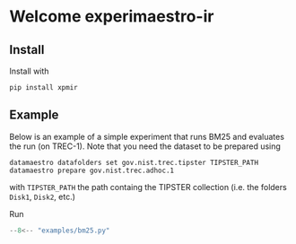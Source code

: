 # Welcome experimaestro-ir

## Install

Install with

```
pip install xpmir
```

## Example

Below is an example of a simple experiment that runs BM25 and evaluates the run (on TREC-1).
Note that you need the dataset to be prepared using
```
datamaestro datafolders set gov.nist.trec.tipster TIPSTER_PATH
datamaestro prepare gov.nist.trec.adhoc.1
```
with `TIPSTER_PATH` the path containg the TIPSTER collection (i.e. the folders `Disk1`, `Disk2`, etc.)

Run

```py
--8<-- "examples/bm25.py"
```

